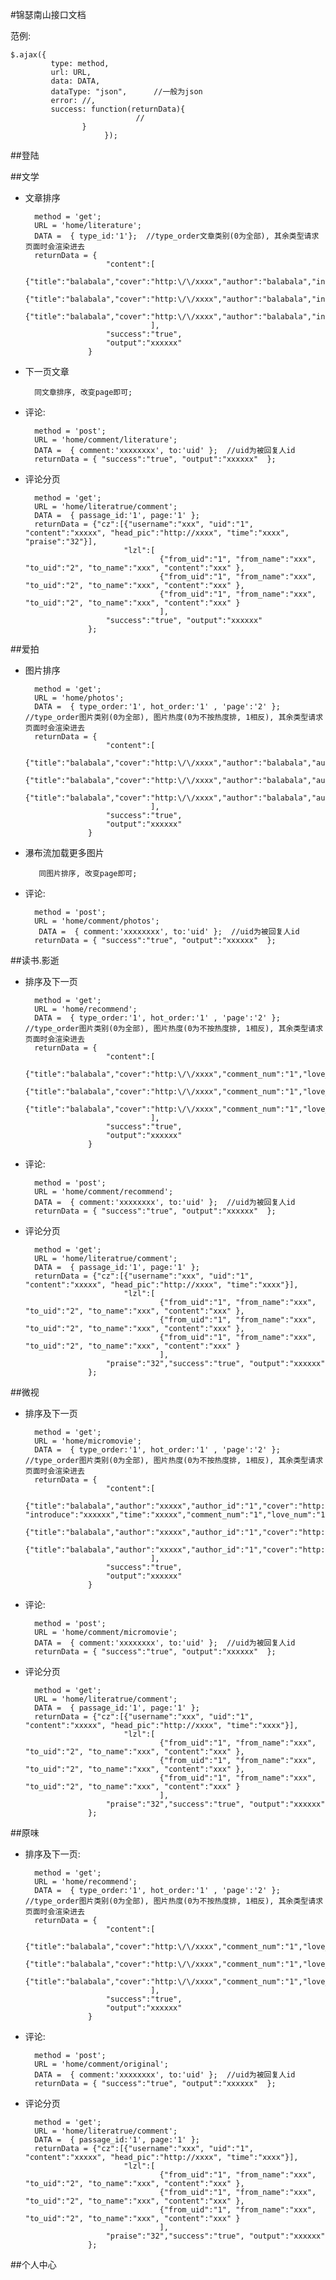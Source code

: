 #锦瑟南山接口文档

范例:

	$.ajax({
             type: method,
             url: URL,
             data: DATA,
             dataType: "json",		//一般为json
             error: //,
             success: function(returnData){
                       			//
					}
                         });
            

##登陆

##文学

- 文章排序 

		method = 'get';
		URL = 'home/literature';
		DATA =  { type_id:'1'};  //type_order文章类别(0为全部), 其余类型请求页面时会渲染进去
		returnData = {
						"content":[
									{"title":"balabala","cover":"http:\/\/xxxx","author":"balabala","introduce":"balabala","comment_num":"1","love_num":"1","type_id":"1","passage_id":"1"},
									{"title":"balabala","cover":"http:\/\/xxxx","author":"balabala","introduce":"balabala","comment_num":"1","love_num":"1","type_id":"1","passage_id":"1"},
									{"title":"balabala","cover":"http:\/\/xxxx","author":"balabala","introduce":"balabala","comment_num":"1","love_num":"1","type_id":"1","passage_id":"1"}
								  ],
						"success":"true",
						"output":"xxxxxx"
					}

- 下一页文章
 
		同文章排序, 改变page即可;

- 评论: 

		method = 'post';
		URL = 'home/comment/literature';
		DATA =  { comment:'xxxxxxxx', to:'uid' };  //uid为被回复人id
		returnData = { "success":"true", "output":"xxxxxx"  };	

- 评论分页

		method = 'get';
		URL = 'home/literatrue/comment';
		DATA =  { passage_id:'1', page:'1' };  
		returnData = {"cz":[{"username":"xxx", "uid":"1", "content":"xxxxx", "head_pic":"http://xxxx", "time":"xxxx", "praise":"32"}],
							"lzl":[
									{"from_uid":"1", "from_name":"xxx", "to_uid":"2", "to_name":"xxx", "content":"xxx" },
									{"from_uid":"1", "from_name":"xxx", "to_uid":"2", "to_name":"xxx", "content":"xxx" },
									{"from_uid":"1", "from_name":"xxx", "to_uid":"2", "to_name":"xxx", "content":"xxx" }
									], 
						"success":"true", "output":"xxxxxx"
					};
		
		
##爱拍

- 图片排序 

		method = 'get';
		URL = 'home/photos';
		DATA =  { type_order:'1', hot_order:'1' , 'page':'2' };  //type_order图片类别(0为全部), 图片热度(0为不按热度排, 1相反), 其余类型请求页面时会渲染进去
		returnData = {
						"content":[
									{"title":"balabala","cover":"http:\/\/xxxx","author":"balabala","author_id":"1","introduce":"balabala","comment_num":"1","love_num":"1","type_id":"1","album_id":"1"},
									{"title":"balabala","cover":"http:\/\/xxxx","author":"balabala","author_id":"1","introduce":"balabala","comment_num":"1","love_num":"1","type_id":"1","album_id":"1"},
									{"title":"balabala","cover":"http:\/\/xxxx","author":"balabala","author_id":"1","introduce":"balabala","comment_num":"1","love_num":"1","type_id":"1","album_id":"1"}
								  ],
						"success":"true",
						"output":"xxxxxx"
					}

- 瀑布流加载更多图片

		 同图片排序, 改变page即可;

- 评论: 

		method = 'post';
		URL = 'home/comment/photos';
		 DATA =  { comment:'xxxxxxxx', to:'uid' };  //uid为被回复人id
		returnData = { "success":"true", "output":"xxxxxx"  };

##读书.影逝

- 排序及下一页

		method = 'get';
		URL = 'home/recommend';
		DATA =  { type_order:'1', hot_order:'1' , 'page':'2' };  //type_order图片类别(0为全部), 图片热度(0为不按热度排, 1相反), 其余类型请求页面时会渲染进去
		returnData = {
						"content":[
									{"title":"balabala","cover":"http:\/\/xxxx","comment_num":"1","love_num":"1","type_id":"1","recommend_id":"1"},
									{"title":"balabala","cover":"http:\/\/xxxx","comment_num":"1","love_num":"1","type_id":"1","recommend_id":"1"},
									{"title":"balabala","cover":"http:\/\/xxxx","comment_num":"1","love_num":"1","type_id":"1","recommend_id":"1"}
								  ],
						"success":"true",
						"output":"xxxxxx"
					}


- 评论: 
		
		method = 'post';
		URL = 'home/comment/recommend';
		DATA =  { comment:'xxxxxxxx', to:'uid' };  //uid为被回复人id
		returnData = { "success":"true", "output":"xxxxxx"  };	

- 评论分页

		method = 'get';
		URL = 'home/literatrue/comment';
		DATA =  { passage_id:'1', page:'1' };  
		returnData = {"cz":[{"username":"xxx", "uid":"1", "content":"xxxxx", "head_pic":"http://xxxx", "time":"xxxx"}], 
							"lzl":[
									{"from_uid":"1", "from_name":"xxx", "to_uid":"2", "to_name":"xxx", "content":"xxx" },
									{"from_uid":"1", "from_name":"xxx", "to_uid":"2", "to_name":"xxx", "content":"xxx" },
									{"from_uid":"1", "from_name":"xxx", "to_uid":"2", "to_name":"xxx", "content":"xxx" }
									], 
						"praise":"32","success":"true", "output":"xxxxxx" 
					};


##微视

- 排序及下一页

		method = 'get';
		URL = 'home/micromovie';
		DATA =  { type_order:'1', hot_order:'1' , 'page':'2' };  //type_order图片类别(0为全部), 图片热度(0为不按热度排, 1相反), 其余类型请求页面时会渲染进去
		returnData = {
						"content":[
									{"title":"balabala","author":"xxxxx","author_id":"1","cover":"http:\/\/xxxx", "introduce":"xxxxxx","time":"xxxxx","comment_num":"1","love_num":"1","type_id":"1","recommend_id":"1"},
									{"title":"balabala","author":"xxxxx","author_id":"1","cover":"http:\/\/xxxx","introduce":"xxxxxx","time":"xxxxx","comment_num":"1","love_num":"1","type_id":"1","recommend_id":"1"},
									{"title":"balabala","author":"xxxxx","author_id":"1","cover":"http:\/\/xxxx","introduce":"xxxxxx","time":"xxxxx","comment_num":"1","love_num":"1","type_id":"1","recommend_id":"1"}
								  ],
						"success":"true",
						"output":"xxxxxx"
					}


- 评论: 
 
		method = 'post';
		URL = 'home/comment/micromovie';
		DATA =  { comment:'xxxxxxxx', to:'uid' };  //uid为被回复人id
		returnData = { "success":"true", "output":"xxxxxx"  };	

- 评论分页

		method = 'get';
		URL = 'home/literatrue/comment';
		DATA =  { passage_id:'1', page:'1' };  
		returnData = {"cz":[{"username":"xxx", "uid":"1", "content":"xxxxx", "head_pic":"http://xxxx", "time":"xxxx"}], 
							"lzl":[
									{"from_uid":"1", "from_name":"xxx", "to_uid":"2", "to_name":"xxx", "content":"xxx" },
									{"from_uid":"1", "from_name":"xxx", "to_uid":"2", "to_name":"xxx", "content":"xxx" },
									{"from_uid":"1", "from_name":"xxx", "to_uid":"2", "to_name":"xxx", "content":"xxx" }
									], 
						"praise":"32","success":"true", "output":"xxxxxx" 
					};

##原味

- 排序及下一页:

		method = 'get';
		URL = 'home/recommend';
		DATA =  { type_order:'1', hot_order:'1' , 'page':'2' };  //type_order图片类别(0为全部), 图片热度(0为不按热度排, 1相反), 其余类型请求页面时会渲染进去
		returnData = {
						"content":[
									{"title":"balabala","cover":"http:\/\/xxxx","comment_num":"1","love_num":"1","type_id":"1","recommend_id":"1"},
									{"title":"balabala","cover":"http:\/\/xxxx","comment_num":"1","love_num":"1","type_id":"1","recommend_id":"1"},
									{"title":"balabala","cover":"http:\/\/xxxx","comment_num":"1","love_num":"1","type_id":"1","recommend_id":"1"}
								  ],
						"success":"true",
						"output":"xxxxxx"
					}


- 评论: 

		method = 'post';
		URL = 'home/comment/original';
		DATA =  { comment:'xxxxxxxx', to:'uid' };  //uid为被回复人id
		returnData = { "success":"true", "output":"xxxxxx"  };

- 评论分页

		method = 'get';
		URL = 'home/literatrue/comment';
		DATA =  { passage_id:'1', page:'1' };  
		returnData = {"cz":[{"username":"xxx", "uid":"1", "content":"xxxxx", "head_pic":"http://xxxx", "time":"xxxx"}], 
							"lzl":[
									{"from_uid":"1", "from_name":"xxx", "to_uid":"2", "to_name":"xxx", "content":"xxx" },
									{"from_uid":"1", "from_name":"xxx", "to_uid":"2", "to_name":"xxx", "content":"xxx" },
									{"from_uid":"1", "from_name":"xxx", "to_uid":"2", "to_name":"xxx", "content":"xxx" }
									], 
						"praise":"32","success":"true", "output":"xxxxxx" 
					};


##个人中心